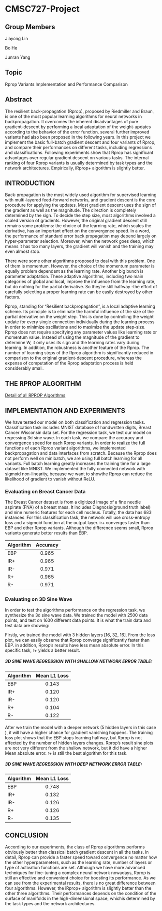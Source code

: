 # CMSC727-Project

## Group Members

Jiayong Lin

Bo He

Junran Yang 

## Topic

Rprop Variants Implementation and Performance Comparison

## Abstract

The resilient back-propagation (Rprop), proposed by Riedmiller and Braun, is one of the most popular learning algorithms for neural networks in backpropagation. It overcomes the inherent disadvantages of pure gradient-descent by performing a local adaptation of the weight-updates according to the behavior of the error function. several further improved variants had also been proposed in the following years. In this project we implement the basic full-batch gradient descent and four variants of Rprop, and compare their performances on different tasks, including regressions and classifications. Following experiments show that Rprop has significant advantages over regular gradient descent on various tasks. The internal ranking of four Rprop variants is usually determined by task types and the network architectures. Empirically, iRprop+ algorithm is slightly
better.

## INTRODUCTION
   Back-propagation is the most widely used algorithm for supervised learning with multi-layered feed-forward networks, and gradient descent is the core procedure for applying the updates. Most gradient descent uses the sign of the gradient as well as the magnitude. The direction is completely determined by the sign. To decide the step size, most algorithms involved a scaled version of gradients. However, the original gradient descent still remains some problems: the choice of the learning rate, which scales the derivative, has an important effect on the convergence speed. In a word, the performance of standard error back propagation may depend largely on hyper-parameter selection. Moreover, when the network goes deep, which means it has too many layers, the gradient will vanish and the training may even almost stop. 
   
   There were some other algorithms proposed to deal with this problem. One of them is momentum. However, the choice of the momentum parameter is equally problem dependent as the learning rate. Another big bunch is parameter adaptation. These adaptive algorithms, including two main categories of global and local, improve the influence from the learning rate, but do nothing for the partial derivative. So they’re still halfway -the effort of carefully selecting a proper learning rate can be easily destroyed by other factors. 
   
   Rprop, standing for “Resilient backpropagation”, is a local adaptive learning scheme. Its principle is to eliminate the harmful influence of the size of the partial derivative on the weight step. This is done by controlling the weight update for every single connection individually during the learning process in order to minimize oscillations and to maximize the update step-size. Rprop does not require specifying any parameter values like learning rate or momentum value. Instead of using the magnitude of the gradient to determine W, it only uses its sign and the learning rates vary during learning. In addition, the robustness is another feature of the Rprop. The number of learning steps of the Rprop algorithm is significantly reduced in comparison to the original gradient-descent procedure, whereas the expense of computation of the Rprop adaptation process is held considerably small. 
   
## THE RPROP ALGORITHM

[Detail of all RPROP Algorithms](http://citeseerx.ist.psu.edu/viewdoc/download?doi=10.1.1.17.1332&rep=rep1&type=pdf)

## IMPLEMENTATION AND EXPERIMENTS

We have tested our model on both classification and regression tasks. Classification task includes MNIST database of handwritten digits, Breast Cancer Wisconsin data set. For the regression task, we test our model on regressing 3d sine wave. In each task, we compare the accuracy and convergence speed for each Rprop variants. In order to realize the full functions of each Rprop variant algorithms, we implemented backpropagation and data interfaces from scratch. Because the Rprop does not perform well on minibatch, we are using full batch learning for all variants. Full batch learning greatly increases the training time for a large dataset like MNIST. We implemented the fully connected network with sigmoid non-linearity, because we want to showthe Rprop can reduce the likelihood of gradient to vanish without ReLU.

### Evaluating on Breast Cancer Data
The Breast Cancer dataset is from a digitized image of a fine needle aspirate (FNA) of a breast mass. It includes Diagnosis(ground truth label) and nine numeric features for each cell nucleus. Totally, the data has 683 instances. For this classification task, the network will use cross-entropy loss and a sigmoid function at the output layer. ir+ converges faster than EBP and other Rprop variants. Although the difference seems small, Rprop variants generate better results than EBP.

| Algorithm        | Accuracy           | 
| ------------- |:-------------:|
|EBP      | 0.965 | 
| IR+      | 0.965    | 
| IR- | 0.971     | 
| R+      | 0.965    | 
| R- | 0.971     | 


### Evaluating on 3D Sine Wave
In order to test the algorithms performance on the regression task, we synthesize the 3d sine wave data. We trained the model with 2500 data points, and test on 1600 different data points. It is what the train data and test data are showing:

Firstly, we trained the model with 3 hidden layers [16, 32, 16]. From the loss plot, we can easily observe that Rprop converge significantly faster than EBP. in addition, Rprop’s results have less mean absolute error. In this specific task, r+ yields a better result.

##### 3D SINE WAVE REGRESSION WITH SHALLOW NETWORK ERROR TABLE:
|Algorithm| Mean L1 Loss|
| ------------- |:-------------:|
|EBP|0.143|
|IR+ |0.120|
|IR- |0.120|
|R+| 0.104|
|R-| 0.122|

After we train the model with a deeper network (5 hidden layers in this case ), it will have a higher chance for gradient vanishing happens. The training loss plot shows that the EBP stops learning halfway, but Rprop is not affected by the number of hidden layers changes. Rprop’s result sine plots are not very different from the shallow network, but it did have a higher Mean absolute error. r+ is still the best algorithm for this task.

##### 3D SINE WAVE REGRESSION WITH DEEP NETWORK ERROR TABLE:
|Algorithm| Mean L1 Loss|
| ------------- |:-------------:|
|EBP|0.748|
|IR+ |0.132|
|IR- |0.126|
|R+| 0.126|
|R-| 0.135|



## CONCLUSION

According to our experiments, the class of Rprop algorithms performs obviously better than classical batch gradient descent in all the tasks. In detail, Rprop can provide a faster speed toward convergence no matter how the other hyperparameters, such as the learning rate, number of layers or type of activation functions are set. Although we have more advanced techniques for fine-tuning a complex neural network nowadays, Rprop is still an effective and convenient choice for boosting its performance. As we can see from the experimental results, there is no great difference between four algorithms. However, the iRprop+ algorithm is slightly better than the other three algorithms. Their performances depends on the condition of the surface of manifolds in the high-dimensional space, whichis determined by the task types and the network architectures.


